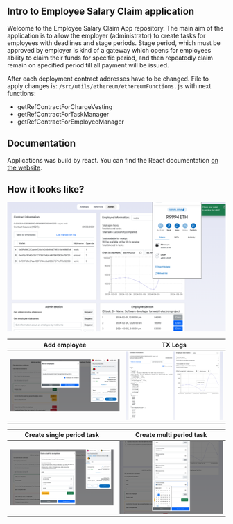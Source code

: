 ## Intro to Employee Salary Claim application

Welcome to the Employee Salary Claim App repository. The main aim of the application is to allow the employer (administrator) to create tasks for employees with deadlines and stage periods. Stage period, which must be approved by employer is kind of a gateway which opens for employees ability to claim their funds for specific period, and then repeatedly claim remain on specified period till all payment will be issued.

After each deployment contract addresses have to be changed. File to apply changes is: `/src/utils/ethereum/ethereumFunctions.js` with next functions:

- getRefContractForChargeVesting
- getRefContractForTaskManager
- getRefContractForEmployeeManager

## Documentation

Applications was build by react. You can find the React documentation [on the website](https://react.dev/).  

## How it looks like?

![claim](./public/claim.png)


Add employee             |  TX Logs
:-------------------------:|:-------------------------:
![add_employee](./public/add_employee.png)  |  ![logs_tx](./public/logs_tx.png)

Create single period task             |  Create multi period task
:-------------------------:|:-------------------------:
![create_task](./public/create_task.png)  |  ![create_multy_tasks](./public/create_multy_tasks.png)
